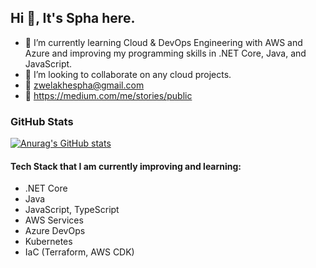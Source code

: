 ## Hi 👋, It's Spha here.

- 🌱 I’m currently learning Cloud & DevOps Engineering with AWS and Azure and improving my programming skills in .NET Core, Java, and JavaScript.
- 👯 I’m looking to collaborate on any cloud projects.
- 📧 zwelakhespha@gmail.com
- 🔗 https://medium.com/me/stories/public

### GitHub Stats
[![Anurag's GitHub stats](https://github-readme-stats.vercel.app/api?username=sphavix)](https://github.com/sphavix/github-readme-stats)

#### Tech Stack that I am currently improving and learning:
 - .NET Core
 - Java
 - JavaScript, TypeScript
 - AWS Services
 - Azure DevOps
 - Kubernetes
 - IaC (Terraform, AWS CDK)

<!-- 📫 How to reach me: ...
- 😄 Pronouns: ...
- ⚡ Fun fact: ...
- - 🤔 I’m looking for help with ...
  - - 💬 Ask me about ...
-->
